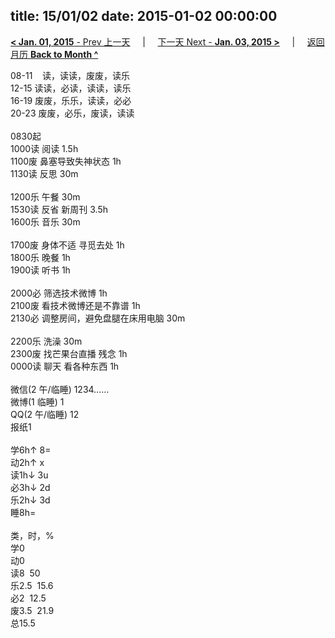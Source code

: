 title: 15/01/02
date: 2015-01-02 00:00:00
---
[**< Jan. 01, 2015** - Prev 上一天](/lifelogs/2015/01/d01.html) &nbsp; &nbsp; | &nbsp; &nbsp; [下一天 Next - **Jan. 03, 2015 >**](/lifelogs/2015/01/d03.html) &nbsp; &nbsp; |  &nbsp; &nbsp; [返回月历 **Back to Month ^**](/lifelogs/2015/01/index.html)
<br/><div>08-11    读，读读，废废，读乐<br/><div>12-15 读读，必读，读读，读乐<br/>16-19 废废，乐乐，读读，必必<br/>20-23 废废，必乐，废读，读读<br/></div><div><br/></div>0830起</div><div>1000读 阅读 1.5h </div><div>1100废 鼻塞导致失神状态 1h</div><div>1130读 反思 30m</div><div><br/></div><div>1200乐 午餐 30m</div><div>1530读 反省 新周刊 3.5h </div><div>1600乐 音乐 30m</div><div><br/>1700废 身体不适 寻觅去处 1h<br/>1800乐 晚餐 1h<br/>1900读 听书 1h</div><div><br/></div><div>2000必 筛选技术微博 1h</div><div>2100废 看技术微博还是不靠谱 1h</div><div>2130必 调整房间，避免盘腿在床用电脑 30m</div><div><br/></div><div>2200乐 洗澡 30m</div><div>2300废 找芒果台直播 残念 1h</div><div>0000读 聊天 看各种东西 1h</div><div>  </div><div><div>微信(2 午/临睡) 1234……</div>微博(1 临睡) 1<br/>QQ(2 午/临睡) 12<br/>报纸1<div><br/></div>学6h↑ 8=<br/>动2h↑ x<br/>读1h↓ 3u<br/>必3h↓ 2d<br/>乐2h↓ 3d<br/>睡8h=<div><br/></div>类，时，%<br/>学0<br/>动0<br/>读8  50<br/>乐2.5  15.6<br/>必2  12.5<br/>废3.5  21.9<br/>总15.5</div>